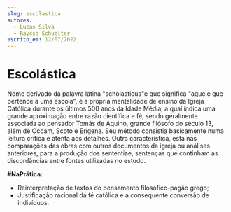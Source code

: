 ```yaml
---
slug: escolastica
autores: 
  - Lucas Silva
  - Rayssa Schuelter
escrito_em: 12/07/2022
---
```


# Escolástica  
Nome derivado da palavra latina "scholasticus"e que significa "aquele que pertence a uma escola", é a própria mentalidade de ensino da Igreja Católica durante os últimos 500 anos da Idade Média, a qual indica uma grande aproximação entre razão científica e fé, sendo geralmente associada ao pensador Tomás de Aquino, grande filósofo do século 13, além de Occam, Scoto e Erígena. Seu método consistia basicamente numa leitura crítica e atenta aos detalhes. Outra característica, está nas comparações das obras com outros documentos da igreja ou análises anteriores, para a produção dos sententiae, sentenças que continham as discordâncias entre fontes utilizadas no estudo. 

**#NaPrática:**  
- Reinterpretação de textos do pensamento filosófico-pagão grego;
- Justificação racional da fé católica e a consequente conversão de indivíduos.

